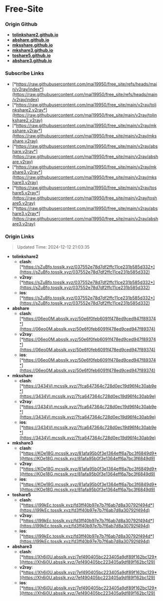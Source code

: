 # Free-Site

### Origin Github

- [**tolinkshare2.github.io**](https://github.com/tolinkshare2/tolinkshare2.github.io)
- [**abshare.github.io**](https://github.com/abshare/abshare.github.io)
- [**mksshare.github.io**](https://github.com/mksshare/mksshare.github.io)
- [**mkshare3.github.io**](https://github.com/mkshare3/mkshare3.github.io)
- [**toshare5.github.io**](https://github.com/toshare5/toshare5.github.io)
- [**abshare3.github.io**](https://github.com/abshare3/abshare3.github.io)

### Subscribe Links

- [*https://raw.githubusercontent.com/mai19950/free_site/refs/heads/main/v2ray/index*](https://raw.githubusercontent.com/mai19950/free_site/refs/heads/main/v2ray/index)
- [*https://raw.githubusercontent.com/mai19950/free_site/main/v2ray/tolinkshare2.v2ray*](https://raw.githubusercontent.com/mai19950/free_site/main/v2ray/tolinkshare2.v2ray)
- [*https://raw.githubusercontent.com/mai19950/free_site/main/v2ray/mksshare.v2ray*](https://raw.githubusercontent.com/mai19950/free_site/main/v2ray/mksshare.v2ray)
- [*https://raw.githubusercontent.com/mai19950/free_site/main/v2ray/abshare.v2ray*](https://raw.githubusercontent.com/mai19950/free_site/main/v2ray/abshare.v2ray)
- [*https://raw.githubusercontent.com/mai19950/free_site/main/v2ray/mkshare3.v2ray*](https://raw.githubusercontent.com/mai19950/free_site/main/v2ray/mkshare3.v2ray)
- [*https://raw.githubusercontent.com/mai19950/free_site/main/v2ray/toshare5.v2ray*](https://raw.githubusercontent.com/mai19950/free_site/main/v2ray/toshare5.v2ray)
- [*https://raw.githubusercontent.com/mai19950/free_site/main/v2ray/abshare3.v2ray*](https://raw.githubusercontent.com/mai19950/free_site/main/v2ray/abshare3.v2ray)

### Origin Links

> Updated Time: 2024-12-12 21:03:35

- **tolinkshare2**
  - **clash**: [*https://sZuBfo.tosslk.xyz/037552e78d7df2ffc11ce231b585d332*](https://sZuBfo.tosslk.xyz/037552e78d7df2ffc11ce231b585d332)
  - **v2ray**: [*https://sZuBfo.tosslk.xyz/037552e78d7df2ffc11ce231b585d332*](https://sZuBfo.tosslk.xyz/037552e78d7df2ffc11ce231b585d332)
  - **ios**: [*https://sZuBfo.tosslk.xyz/037552e78d7df2ffc11ce231b585d332*](https://sZuBfo.tosslk.xyz/037552e78d7df2ffc11ce231b585d332)
- **abshare**
  - **clash**: [*https://06eo0M.absslk.xyz/50e6f0feb6091f478ed9ced947f89374*](https://06eo0M.absslk.xyz/50e6f0feb6091f478ed9ced947f89374)
  - **v2ray**: [*https://06eo0M.absslk.xyz/50e6f0feb6091f478ed9ced947f89374*](https://06eo0M.absslk.xyz/50e6f0feb6091f478ed9ced947f89374)
  - **ios**: [*https://06eo0M.absslk.xyz/50e6f0feb6091f478ed9ced947f89374*](https://06eo0M.absslk.xyz/50e6f0feb6091f478ed9ced947f89374)
- **mksshare**
  - **clash**: [*https://3434VI.mcsslk.xyz/7fca647364c728d0ec19d96f4c30ab9e*](https://3434VI.mcsslk.xyz/7fca647364c728d0ec19d96f4c30ab9e)
  - **v2ray**: [*https://3434VI.mcsslk.xyz/7fca647364c728d0ec19d96f4c30ab9e*](https://3434VI.mcsslk.xyz/7fca647364c728d0ec19d96f4c30ab9e)
  - **ios**: [*https://3434VI.mcsslk.xyz/7fca647364c728d0ec19d96f4c30ab9e*](https://3434VI.mcsslk.xyz/7fca647364c728d0ec19d96f4c30ab9e)
- **mkshare3**
  - **clash**: [*https://KOe18G.mcsslk.xyz/81afa95b0f3e1364eff6a7bc3f6849d9*](https://KOe18G.mcsslk.xyz/81afa95b0f3e1364eff6a7bc3f6849d9)
  - **v2ray**: [*https://KOe18G.mcsslk.xyz/81afa95b0f3e1364eff6a7bc3f6849d9*](https://KOe18G.mcsslk.xyz/81afa95b0f3e1364eff6a7bc3f6849d9)
  - **ios**: [*https://KOe18G.mcsslk.xyz/81afa95b0f3e1364eff6a7bc3f6849d9*](https://KOe18G.mcsslk.xyz/81afa95b0f3e1364eff6a7bc3f6849d9)
- **toshare5**
  - **clash**: [*https://I99kEc.tosslk.xyz/fd3ff40b97e7b7f6ab7d8a30792f494d*](https://I99kEc.tosslk.xyz/fd3ff40b97e7b7f6ab7d8a30792f494d)
  - **v2ray**: [*https://I99kEc.tosslk.xyz/fd3ff40b97e7b7f6ab7d8a30792f494d*](https://I99kEc.tosslk.xyz/fd3ff40b97e7b7f6ab7d8a30792f494d)
  - **ios**: [*https://I99kEc.tosslk.xyz/fd3ff40b97e7b7f6ab7d8a30792f494d*](https://I99kEc.tosslk.xyz/fd3ff40b97e7b7f6ab7d8a30792f494d)
- **abshare3**
  - **clash**: [*https://Xh6i0U.absslk.xyz/7ef490405bc223405a9df89f162bc129*](https://Xh6i0U.absslk.xyz/7ef490405bc223405a9df89f162bc129)
  - **v2ray**: [*https://Xh6i0U.absslk.xyz/7ef490405bc223405a9df89f162bc129*](https://Xh6i0U.absslk.xyz/7ef490405bc223405a9df89f162bc129)
  - **ios**: [*https://Xh6i0U.absslk.xyz/7ef490405bc223405a9df89f162bc129*](https://Xh6i0U.absslk.xyz/7ef490405bc223405a9df89f162bc129)
